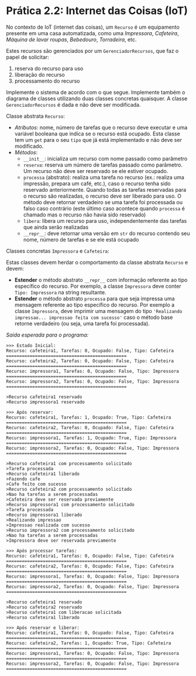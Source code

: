 # Prática 2.2: Internet das Coisas (IoT)

No contexto de IoT (internet das coisas), um `Recurso` é um equipamento presente em uma casa automatizada, como uma *Impressora*, *Cafeteira*, *Máquina de lavar roupas*, *Bebedouro*, *Torradeira*, etc.

Estes recursos são gerenciados por um `GerenciadorRecursos`, que faz o papel de solicitar:
1. reserva do recurso para uso
2. liberação do recurso
3. processamento do recurso

Implemente o sistema de acordo com o que segue. Implemente também o diagrama de classes utilizando duas classes concretas quaisquer.
A classe `GerenciadorRecursos` é dada e não deve ser modificada.

Classe abstrata `Recurso`:

- _Atributos_: nome, número de tarefas que o recurso deve executar e uma variável booleana que indica se o recurso está ocupado. Esta classe tem um `get` para o seu `tipo` que já está implementado e não deve ser modificado.
- _Métodos_:
    - `__init__`: inicializa um recurso com nome passado como parâmetro
    - `reserva`: reserva um número de tarefas passado como parâmetro. Um recurso não deve ser reservado se ele estiver ocupado.
    - `processa` (abstrato): realiza uma tarefa no recurso (ex.: realiza uma impressão, prepara um café, etc.), caso o recurso tenha sido reservado anteriormente. Quando todas as tarefas reservadas para o recurso são realizadas, o recurso deve ser liberado para uso. O método deve retornar verdadeiro se uma tarefa foi processada ou falso caso contrário (este último caso acontece quando `processa` é chamado mas o recurso não havia sido reservado)
    - `libera`: libera um recurso para uso, independentemente das tarefas que ainda serão realizadas
    - `__repr__`: deve retornar uma versão em `str` do recurso contendo seu nome, número de tarefas e se ele está ocupado
    
Classes concretas `Impressora` e `Cafeteira`:

Estas classes devem herdar o comportamento da classe abstrata `Recurso` e devem:

- **Estender** o método abstrato `__repr__` com informação referente ao tipo específico do recurso.
Por exemplo, a classe `Impressora` deve conter `Tipo: Impressora` na string resultante.
- **Estender** o método abstrato `processa` para que seja impressa uma mensagem referente ao tipo específico do recurso. Por exemplo a classe `Impressora`, deve imprimir uma mensagem do tipo `'Realizando impressao... impressao feita com sucesso'` caso o método base retorne verdadeiro (ou seja, uma tarefa foi processada).

*Saída esperada para o programa:*

```
>>> Estado Inicial:
Recurso: cafeteira1, Tarefas: 0, Ocupado: False, Tipo: Cafeteira
==============================================
Recurso: cafeteira2, Tarefas: 0, Ocupado: False, Tipo: Cafeteira
==============================================
Recurso: impressora1, Tarefas: 0, Ocupado: False, Tipo: Impressora
==============================================
Recurso: impressora2, Tarefas: 0, Ocupado: False, Tipo: Impressora
==============================================

>Recurso cafeteira1 reservado
>Recurso impressora1 reservado

>>> Após reservar:
Recurso: cafeteira1, Tarefas: 1, Ocupado: True, Tipo: Cafeteira
==============================================
Recurso: cafeteira2, Tarefas: 0, Ocupado: False, Tipo: Cafeteira
==============================================
Recurso: impressora1, Tarefas: 1, Ocupado: True, Tipo: Impressora
==============================================
Recurso: impressora2, Tarefas: 0, Ocupado: False, Tipo: Impressora
==============================================

>Recurso cafeteira1 com processamento solicitado
>Tarefa processada
>Recurso cafeteira1 liberado
>Fazendo cafe
>Cafe feito com sucesso
>Recurso cafeteira2 com processamento solicitado
>Nao ha tarefas a serem processadas
>Cafeteira deve ser reservada previamente
>Recurso impressora1 com processamento solicitado
>Tarefa processada
>Recurso impressora1 liberado
>Realizando impressao
>Impressao realizada com sucesso
>Recurso impressora2 com processamento solicitado
>Nao ha tarefas a serem processadas
>Impressora deve ser reservada previamente

>>> Após processar tarefas:
Recurso: cafeteira1, Tarefas: 0, Ocupado: False, Tipo: Cafeteira
==============================================
Recurso: cafeteira2, Tarefas: 0, Ocupado: False, Tipo: Cafeteira
==============================================
Recurso: impressora1, Tarefas: 0, Ocupado: False, Tipo: Impressora
==============================================
Recurso: impressora2, Tarefas: 0, Ocupado: False, Tipo: Impressora
==============================================

>Recurso cafeteira1 reservado
>Recurso cafeteira2 reservado
>Recurso cafeteira1 com liberacao solicitada
>Recurso cafeteira1 liberado

>>> Após reservar e liberar:
Recurso: cafeteira1, Tarefas: 0, Ocupado: False, Tipo: Cafeteira
==============================================
Recurso: cafeteira2, Tarefas: 1, Ocupado: True, Tipo: Cafeteira
==============================================
Recurso: impressora1, Tarefas: 0, Ocupado: False, Tipo: Impressora
==============================================
Recurso: impressora2, Tarefas: 0, Ocupado: False, Tipo: Impressora
==============================================

```